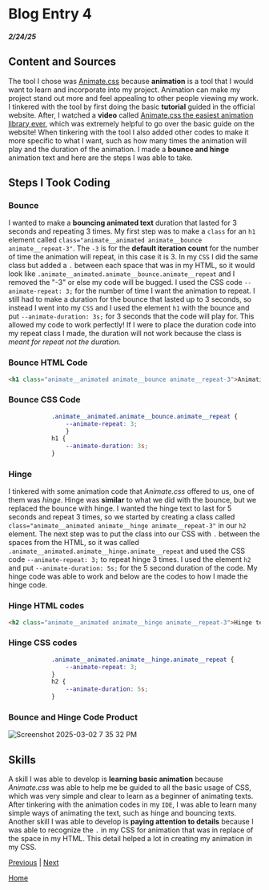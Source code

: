# Blog Entry 4
##### 2/24/25
## Content and Sources
The tool I chose was [Animate.css](https://animate.style/) because **animation** is a tool that I would want to learn and incorporate into my project. Animation can make my project stand out more and feel appealing to other people viewing my work. I tinkered  with the tool by first doing the basic **tutorial** guided in the official website. After, I watched a **video** called [Animate.css the easiest animation library ever](https://youtu.be/VzbBcVRquYA?si=0PTfxOxvaJgiV0BV), which was extremely helpful to go over the basic guide on the website! When tinkering with the tool I also added other codes to make it more specific to what I want, such as how many times the animation will play and the duration of the animation. I made a **bounce and hinge** animation text and here are the steps I was able to take.
## Steps I Took Coding
### Bounce
I wanted to make a **bouncing animated text** duration that lasted for 3 seconds and repeating 3 times. My first step was to make a `class` for an `h1` element called `class="animate__animated animate__bounce animate__repeat-3"`. The `-3` is for the **default iteration count** for the number of time the animation will repeat, in this case it is 3. In my `CSS` I did the same class but added a `.` between each space that was in my HTML, so it would look like `.animate__animated.animate__bounce.animate__repeat` and I removed the "-3" or else my code will be bugged. I used the CSS code `--animate-repeat: 3;` for the number of time I want the animation to repeat. I still had to make a duration for the bounce that lasted up to 3 seconds, so instead I went into my `CSS` and I used the element `h1` with the bounce and put `--animate-duration: 3s;` for 3 seconds that the code will play for. This allowed my code to work perfectly! If I were to place the duration code into my repeat class I made, the duration will not work because the class is _meant for repeat not the duration._ 

### Bounce HTML Code
```HTML
<h1 class="animate__animated animate__bounce animate__repeat-3">Animation practice</h1>
```
### Bounce CSS Code
```CSS
            .animate__animated.animate__bounce.animate__repeat {
                --animate-repeat: 3;
                }
            h1 {
                --animate-duration: 3s;
            }
```
### Hinge
I tinkered with some animation code that _Animate.css_ offered to us, one of them was _hinge_. Hinge was **similar** to what we did with the bounce, but we replaced the bounce with hinge. I wanted the hinge text to last for 5 seconds and repeat 3 times, so we started by creating a class called `class="animate__animated animate__hinge animate__repeat-3"` in our `h2` element. The next step was to put the class into our CSS with `.` between the spaces from the HTML, so it was called `.animate__animated.animate__hinge.animate__repeat` and used the CSS code `--animate-repeat: 3;` to repeat hinge 3 times. I used the element `h2` and put `--animate-duration: 5s;` for the 5 second duration of the code. My hinge code was able to work and below are the codes to how I made the hinge code. 
### Hinge HTML codes
```HTML
<h2 class="animate__animated animate__hinge animate__repeat-3">Hinge text</h2>
```
### Hinge CSS codes
```CSS
            .animate__animated.animate__hinge.animate__repeat {
                --animate-repeat: 3;
            }
            h2 {
                --animate-duration: 5s;
            }
```

### Bounce and Hinge Code Product
![Screenshot 2025-03-02 7 35 32 PM](https://github.com/user-attachments/assets/e6ad5dd7-fc6a-4587-80a7-501b1a233e40)

## Skills
A skill I was able to develop is **learning basic animation** because _Animate.css_ was able to help me be guided to all the basic usage of CSS, which was very simple and clear to learn as a beginner of animating texts. After tinkering with the animation codes in my `IDE`, I was able to learn many simple ways of animating the text, such as hinge and bouncing texts. Another skill I was able to develop is **paying attention to details** because I was able to recognize the `.` in my CSS for animation that was in replace of the space in my HTML. This detail helped a lot in creating my animation in my CSS.

[Previous](entry03.md) | [Next](entry05.md)

[Home](../README.md)
